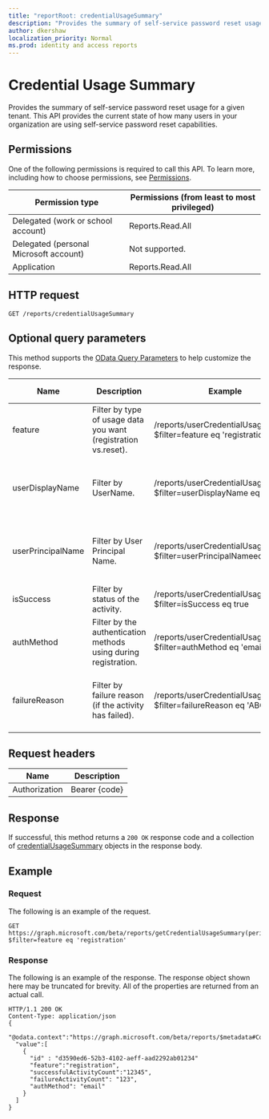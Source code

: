 ```yaml
---
title: "reportRoot: credentialUsageSummary"
description: "Provides the summary of self-service password reset usage for a given tenant."
author: dkershaw
localization_priority: Normal
ms.prod: identity and access reports
---
```


# Credential Usage Summary

Provides the summary of self-service password reset usage for a given tenant. This API provides the current state of how many users in your organization are using self-service password reset capabilities.

## Permissions

One of the following permissions is required to call this API. To learn more, including how to choose permissions, see [Permissions](/graph/permissions-reference).

| Permission type | Permissions (from least to most privileged) |
| --------------- | ------------------------------------------- |
| Delegated (work or school account) | Reports.Read.All |
| Delegated (personal Microsoft account) | Not supported. |
| Application | Reports.Read.All |

## HTTP request

<!-- { "blockType": "ignored" } -->

```http
GET /reports/credentialUsageSummary
```

## Optional query parameters

This method supports the [OData Query Parameters](http://graph.microsoft.io/docs/overview/query_parameters) to help customize the response.

| Name | Description | Example | Supported Operators |
| ---- | ----------- | ------- | ------------------- |
| feature | Filter by type of usage data you want (registration vs.reset). | /reports/userCredentialUsageDetails?$filter=feature eq 'registration' | eq |
| userDisplayName | Filter by UserName. | /reports/userCredentialUsageDetails?$filter=userDisplayName eq 'ABCD' | eq, startswith(), orderby. Supports case insensitive. |
| userPrincipalName |	Filter by User Principal Name. | /reports/userCredentialUsageDetails?$filter=userPrincipalNameeq 'ABCD' |	eq, startswith(), orderby. Supports case insensitive. |
| isSuccess |	Filter by status of the activity. |	/reports/userCredentialUsageDetails?$filter=isSuccess eq true	|	eq, orderby |
| authMethod | Filter by the authentication methods using during registration. | /reports/userCredentialUsageDetails?$filter=authMethod eq 'email' | eq, orderby |
| failureReason | Filter by failure reason (if the activity has failed). | /reports/userCredentialUsageDetails?$filter=failureReason eq 'ABCD' | eq, startswith(), orderby. Supports case insensitive. |

## Request headers

| Name | Description |
| ---- | ----------- |
| Authorization | Bearer {code} |

## Response

If successful, this method returns a `200 OK` response code and a collection of [credentialUsageSummary](../resources/credentialusagesummary.md) objects in the response body.

## Example

### Request

The following is an example of the request.

<!-- {
  "blockType": "request",
  "name": "get_credentialusagesummary"
}-->

```http
GET https://graph.microsoft.com/beta/reports/getCredentialUsageSummary(period='D30')?$filter=feature eq 'registration'
```

### Response

The following is an example of the response. The response object shown here may be truncated for brevity. All of the properties are returned from an actual call.

<!-- {
  "blockType": "response",
  "truncated": true,
  "@odata.type": "microsoft.graph.credentialUsageSummary"
} -->

```http
HTTP/1.1 200 OK
Content-Type: application/json
{
  "@odata.context":"https://graph.microsoft.com/beta/reports/$metadata#Collection(microsoft.graph.getCredentialUsageSummary)",
  "value":[
    {
      "id" : "d3590ed6-52b3-4102-aeff-aad2292ab01234"
      "feature":"registration",
      "successfulActivityCount":"12345",
      "failureActivityCount": "123",
      "authMethod": "email"
    }
  ]
}
```

<!-- uuid: 8fcb5dbc-d5aa-4681-8e31-b001d5168d79
2015-10-25 14:57:30 UTC -->
<!-- {
  "type": "#page.annotation",
  "description": "Get credentialUsageSummary",
  "keywords": "",
  "section": "documentation",
  "tocPath": ""
}-->
